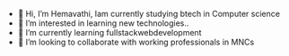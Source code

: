 - 👋 Hi, I’m Hemavathi, Iam currently studying btech in Computer science 
- 👀 I’m interested in learning new technologies..
- 🌱 I’m currently learning fullstackwebdevelopment
- 💞️ I’m looking to collaborate with working professionals in MNCs

  

<!---
Hemavathi025/Hemavathi025 is a ✨ special ✨ repository because its `README.md` (this file) appears on your GitHub profile.
You can click the Preview link to take a look at your changes.
--->
